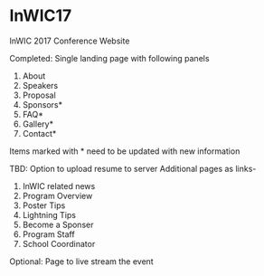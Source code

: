 # InWIC17
InWIC 2017 Conference Website

Completed:
Single landing page with following panels 
  1. About
  2. Speakers
  3. Proposal
  4. Sponsors*
  5. FAQ*
  6. Gallery*
  7. Contact*

Items marked with * need to be updated with new information

TBD:
Option to upload resume to server
Additional pages as links-
  1. InWIC related news
  2. Program Overview
  3. Poster Tips
  4. Lightning Tips
  5. Become a Sponser
  6. Program Staff
  7. School Coordinator
  
Optional:
Page to live stream the event
  
